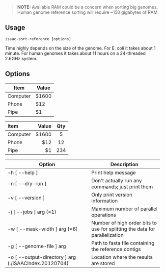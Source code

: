 > **NOTE:** Available RAM could be a concern when sorting big genomes. Human genome reference sorting will require ~150 gigabytes of RAM.

Usage
-----

    isaac-sort-reference [options]

Time highly depends on the size of the genome. For E. coli it takes about 1 minute. For human genomes it takes about 11 hours on a 24-threaded 2.6GHz system.

Options
-------

Item      | Value
--------- | -----
Computer  | \$1600
Phone     | \$12
Pipe      | \$1


| Item      |  Value | Qty  |
| :-------- | ------:| :--: |
| Computer  | \$1600 |  5   |
| Phone     |   \$12 |  12  |
| Pipe      |    \$1 | 234  |




Option       | Description
-------------|-------------------
-h [ --help ]| Print help message
-n [ --dry-run ]|Don't actually run any commands; just print them
-v [ --version ]|Only print version information
-j [ --jobs ] arg (=1)|Maximum number of parallel operations
-w [ --mask-width ] arg (=6) |Number of high order bits to use for splitting the data for parallelization
-g [ --genome-file ] arg|Path to fasta file containing the reference contigs
-o [ --output-directory ] arg (./iSAACIndex.20120704)|Location where the results are stored
